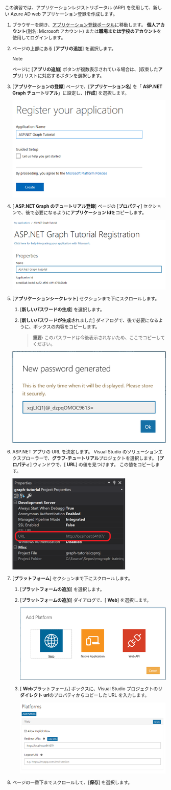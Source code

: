 <!-- markdownlint-disable MD002 MD041 -->

この演習では、アプリケーションレジストリポータル (ARP) を使用して、新しい Azure AD web アプリケーション登録を作成します。

1. ブラウザーを開き、[アプリケーション登録ポータル](https://apps.dev.microsoft.com)に移動します。 **個人アカウント**(別名: Microsoft アカウント) または**職場または学校のアカウント**を使用してログインします。

1. ページの上部にある [**アプリの追加**] を選択します。

    > [!NOTE]
    > ページに [**アプリの追加**] ボタンが複数表示されている場合は、[収束した**アプリ**] リストに対応するボタンを選択します。

1. [**アプリケーションの登録**] ページで、[**アプリケーション名**] を「 **ASP.NET Graph チュートリアル**」に設定し、[**作成**] を選択します。

    ![アプリ登録ポータル web サイトで新しいアプリを作成するスクリーンショット](./images/arp-create-app-01.png)

1. [ **ASP.NET Graph のチュートリアル登録**] ページの [**プロパティ**] セクションで、後で必要になるように**アプリケーション Id**をコピーします。

    ![新しく作成されたアプリケーションの ID のスクリーンショット](./images/arp-create-app-02.png)

1. [**アプリケーションシークレット**] セクションまで下にスクロールします。

    1. [**新しいパスワードの生成**] を選択します。
    1. [**新しいパスワードが生成さ**れました] ダイアログで、後で必要になるように、ボックスの内容をコピーします。

        > **重要:** このパスワードは今後表示されないため、ここでコピーしてください。

    ![新しく作成されたアプリケーションのパスワードのスクリーンショット](./images/arp-create-app-03.png)

1. ASP.NET アプリの URL を決定します。 Visual Studio のソリューションエクスプローラーで、**グラフ-チュートリアル**プロジェクトを選択します。 [**プロパティ**] ウィンドウで、[ **URL**] の値を見つけます。 この値をコピーします。

    ![Visual Studio の [プロパティ] ウィンドウのスクリーンショット](./images/vs-project-url.png)

1. [**プラットフォーム**] セクションまで下にスクロールします。

    1. [**プラットフォームの追加**] を選択します。
    1. [**プラットフォームの追加**] ダイアログで、[ **Web**] を選択します。

        ![アプリのプラットフォームを作成するスクリーンショット](./images/arp-create-app-04.png)

    1. [ **Web**プラットフォーム] ボックスに、Visual Studio プロジェクトの**リダイレクト url**のプロパティからコピーした URL を入力します。

        ![アプリケーションに新たに追加された Web プラットフォームのスクリーンショット](./images/arp-create-app-05.png)

1. ページの一番下までスクロールして、[**保存**] を選択します。